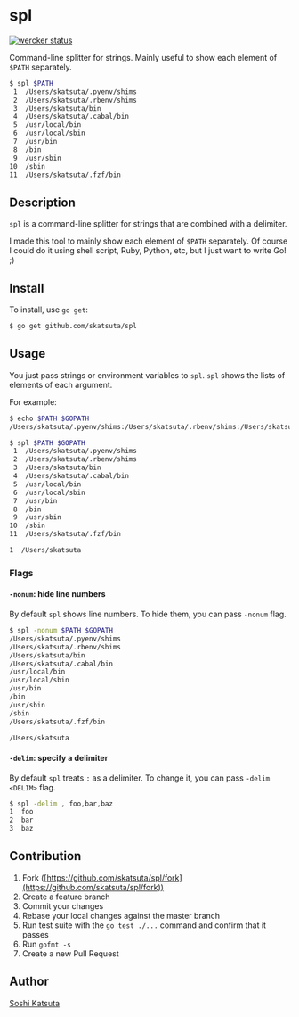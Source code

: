 # spl

 [![wercker status](https://app.wercker.com/status/d799f872500c49dd0f91696215d1b30f/s/master "wercker status")](https://app.wercker.com/project/bykey/d799f872500c49dd0f91696215d1b30f)

Command-line splitter for strings. Mainly useful to show each element of `$PATH` separately.

```bash
$ spl $PATH
 1  /Users/skatsuta/.pyenv/shims
 2  /Users/skatsuta/.rbenv/shims
 3  /Users/skatsuta/bin
 4  /Users/skatsuta/.cabal/bin
 5  /usr/local/bin
 6  /usr/local/sbin
 7  /usr/bin
 8  /bin
 9  /usr/sbin
10  /sbin
11  /Users/skatsuta/.fzf/bin
```

## Description

`spl` is a command-line splitter for strings that are combined with a delimiter.

I made this tool to mainly show each element of `$PATH` separately.
Of course I could do it using shell script, Ruby, Python, etc, but I just want to write Go! ;)

## Install

To install, use `go get`:

```bash
$ go get github.com/skatsuta/spl
```

## Usage

You just pass strings or environment variables to `spl`. `spl` shows the lists of elements of each argument.

For example:

```bash
$ echo $PATH $GOPATH
/Users/skatsuta/.pyenv/shims:/Users/skatsuta/.rbenv/shims:/Users/skatsuta/bin:/Users/skatsuta/.cabal/bin:/usr/local/bin:/usr/local/sbin:/usr/bin:/bin:/usr/sbin:/sbin:/Users/skatsuta/.fzf/bin /Users/skatsuta

$ spl $PATH $GOPATH
 1  /Users/skatsuta/.pyenv/shims
 2  /Users/skatsuta/.rbenv/shims
 3  /Users/skatsuta/bin
 4  /Users/skatsuta/.cabal/bin
 5  /usr/local/bin
 6  /usr/local/sbin
 7  /usr/bin
 8  /bin
 9  /usr/sbin
10  /sbin
11  /Users/skatsuta/.fzf/bin

1  /Users/skatsuta
```

### Flags

#### `-nonum`: hide line numbers

By default `spl` shows line numbers. To hide them, you can pass `-nonum` flag.

```bash
$ spl -nonum $PATH $GOPATH
/Users/skatsuta/.pyenv/shims
/Users/skatsuta/.rbenv/shims
/Users/skatsuta/bin
/Users/skatsuta/.cabal/bin
/usr/local/bin
/usr/local/sbin
/usr/bin
/bin
/usr/sbin
/sbin
/Users/skatsuta/.fzf/bin

/Users/skatsuta
```

#### `-delim`: specify a delimiter

By default `spl` treats `:` as a delimiter. To change it, you can pass `-delim <DELIM>` flag. 

```bash
$ spl -delim , foo,bar,baz
1  foo
2  bar
3  baz
```


## Contribution

1. Fork ([https://github.com/skatsuta/spl/fork](https://github.com/skatsuta/spl/fork))
1. Create a feature branch
1. Commit your changes
1. Rebase your local changes against the master branch
1. Run test suite with the `go test ./...` command and confirm that it passes
1. Run `gofmt -s`
1. Create a new Pull Request

## Author

[Soshi Katsuta](https://github.com/skatsuta)
